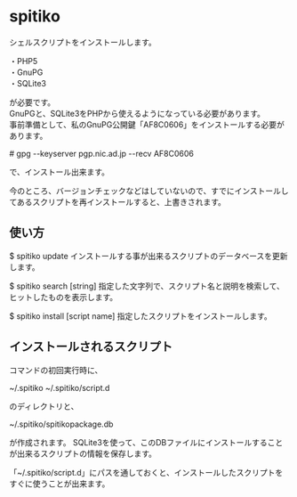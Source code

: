 # spitiko

シェルスクリプトをインストールします。

・PHP5  
・GnuPG  
・SQLite3  

が必要です。  
GnuPGと、SQLite3をPHPから使えるようになっている必要があります。  
事前準備として、私のGnuPG公開鍵「AF8C0606」をインストールする必要があります。  

\# gpg --keyserver pgp.nic.ad.jp --recv AF8C0606  

で、インストール出来ます。

今のところ、バージョンチェックなどはしていないので、すでにインストールしてあるスクリプトを再インストールすると、上書きされます。

## 使い方

$ spitiko update
インストールする事が出来るスクリプトのデータベースを更新します。

$ spitiko search [string]
指定した文字列で、スクリプト名と説明を検索して、ヒットしたものを表示します。

$ spitiko install [script name]
指定したスクリプトをインストールします。

## インストールされるスクリプト
コマンドの初回実行時に、

~/.spitiko
~/.spitiko/script.d

のディレクトリと、

~/.spitiko/spitikopackage.db

が作成されます。
SQLite3を使って、このDBファイルにインストールすることが出来るスクリプトの情報を保存します。

「~/.spitiko/script.d」にパスを通しておくと、インストールしたスクリプトをすぐに使うことが出来ます。

